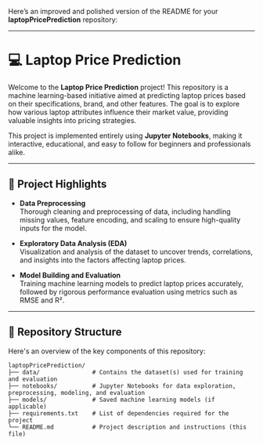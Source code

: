 Here’s an improved and polished version of the README for your **laptopPricePrediction** repository:

---

# 💻 Laptop Price Prediction

Welcome to the **Laptop Price Prediction** project! This repository is a machine learning-based initiative aimed at predicting laptop prices based on their specifications, brand, and other features. The goal is to explore how various laptop attributes influence their market value, providing valuable insights into pricing strategies.

This project is implemented entirely using **Jupyter Notebooks**, making it interactive, educational, and easy to follow for beginners and professionals alike.

---

## 🚀 Project Highlights

- **Data Preprocessing**  
  Thorough cleaning and preprocessing of data, including handling missing values, feature encoding, and scaling to ensure high-quality inputs for the model.

- **Exploratory Data Analysis (EDA)**  
  Visualization and analysis of the dataset to uncover trends, correlations, and insights into the factors affecting laptop prices.

- **Model Building and Evaluation**  
  Training machine learning models to predict laptop prices accurately, followed by rigorous performance evaluation using metrics such as RMSE and R².

---

## 📂 Repository Structure

Here's an overview of the key components of this repository:

```plaintext
laptopPricePrediction/
├── data/               # Contains the dataset(s) used for training and evaluation
├── notebooks/          # Jupyter Notebooks for data exploration, preprocessing, modeling, and evaluation
├── models/             # Saved machine learning models (if applicable)
├── requirements.txt    # List of dependencies required for the project
└── README.md           # Project description and instructions (this file)
```
